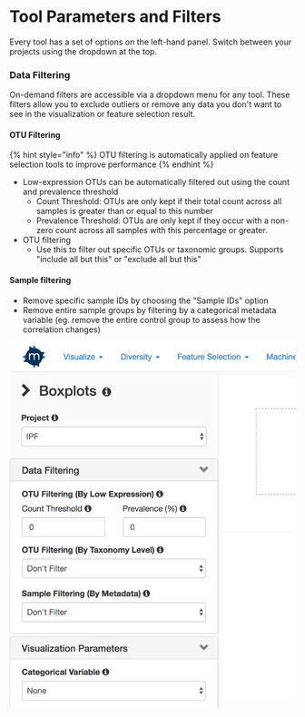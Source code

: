 # Tool Parameters and Filters

Every tool has a set of options on the left-hand panel. Switch between your projects using the dropdown at the top.

### Data Filtering

On-demand filters are accessible via a dropdown menu for any tool. These filters allow you to exclude outliers or remove any data you don't want to see in the visualization or feature selection result. 

#### OTU Filtering

{% hint style="info" %}
OTU filtering is automatically applied on feature selection tools to improve performance
{% endhint %}

* Low-expression OTUs can be automatically filtered out using the count and prevalence threshold
  * Count Threshold: OTUs are only kept if their total count across all samples is greater than or equal to this number
  * Prevalence Threshold: OTUs are only kept if they occur with a non-zero count across all samples with this percentage or greater.
* OTU filtering
  * Use this to filter out specific OTUs or taxonomic groups. Supports "include all but this" or "exclude all but this"

#### Sample filtering

* Remove specific sample IDs by choosing the "Sample IDs" option
* Remove entire sample groups by filtering by a categorical metadata variable \(eg. remove the entire control group to assess how the correlation changes\)

![](.gitbook/assets/image.png)







